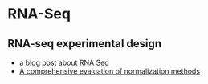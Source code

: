 # RNA-Seq
## RNA-seq experimental design
* [a blog post about RNA Seq](http://michelebusby.tumblr.com/post/26913184737/thinking-about-designing-rna-seq-experiments-to)
* [A comprehensive evaluation of normalization methods](https://academic.oup.com/bib/article/14/6/671/189645)

